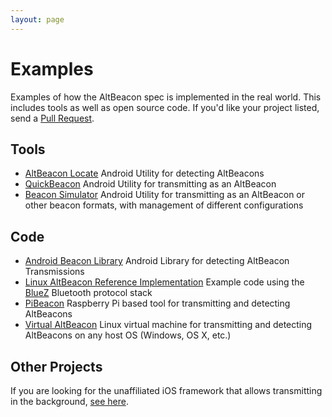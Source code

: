 ```yaml
---
layout: page
---
```


# Examples

Examples of how the AltBeacon spec is implemented in the real world. This includes tools as well as open source code. If you'd like your project listed, send a [Pull Request](https://github.com/AltBeacon/website).

## Tools
- [AltBeacon Locate](https://play.google.com/store/apps/details?id=com.radiusnetworks.locate) Android Utility for detecting AltBeacons
- [QuickBeacon](https://play.google.com/store/apps/details?id=com.radiusnetworks.quickbeacon) Android Utility for transmitting as an AltBeacon
- [Beacon Simulator](https://play.google.com/store/apps/details?id=net.alea.beaconsimulator) Android Utility for transmitting as an AltBeacon or other beacon formats, with management of different configurations

## Code

- [Android Beacon Library](http://github.com/AltBeacon/android-beacon-library) Android Library for detecting AltBeacon Transmissions
- [Linux AltBeacon Reference Implementation](https://github.com/RadiusNetworks/altbeacon-reference) Example code using the [BlueZ](http://www.bluez.org/) Bluetooth protocol stack
- [PiBeacon](http://store.radiusnetworks.com/collections/all/products/pibeacon) Raspberry Pi based tool for transmitting and detecting AltBeacons
- [Virtual AltBeacon](http://developer.radiusnetworks.com/altbeacon/virtual) Linux virtual machine for transmitting and detecting AltBeacons on any host OS (Windows, OS X, etc.)

## Other Projects

If you are looking for the unaffiliated iOS framework that allows transmitting in the background, [see here](https://github.com/CharruaLabs/AltBeacon).

